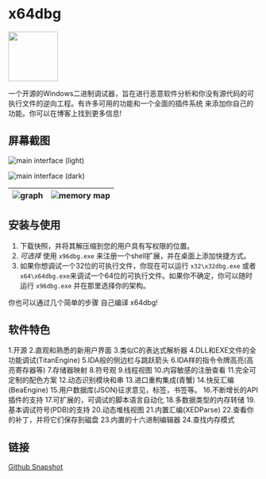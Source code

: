 # x64dbg

<img width="100" src="./src/bug_black.png"/>

一个开源的Windows二进制调试器，旨在进行恶意软件分析和你没有源代码的可执行文件的逆向工程。有许多可用的功能和一个全面的插件系统 来添加你自己的功能。你可以在博客上找到更多信息!

## 屏幕截图

<!-- TODO: recreate Chinese screenshots -->

![main interface (light)](https://github.com/x64dbg/x64dbg/.github/screenshots/cpu-light.png)

![main interface (dark)](https://github.com/x64dbg/x64dbg/.github/screenshots/cpu-dark.png)

| ![graph](https://github.com/x64dbg/x64dbg/.github/screenshots/graph-light.png) | ![memory map](https://github.com/x64dbg/x64dbg/.github/screenshots/memory-map-light.png) |
| :--: | :--: |

## 安装与使用

1. 下载快照，并将其解压缩到您的用户具有写权限的位置。
2. _可选择_ 使用 `x96dbg.exe` 来注册一个shell扩展，并在桌面上添加快捷方式。
3. 如果你想调试一个32位的可执行文件，你现在可以运行 `x32\x32dbg.exe` 或者 `x64\x64dbg.exe`来调试一个64位的可执行文件。如果你不确定，你可以随时运行 `x96dbg.exe` 并在那里选择你的架构。

你也可以通过几个简单的步骤 自己编译 x64dbg!

## 软件特色
1.开源
2.直观和熟悉的新用户界面
3.类似C的表达式解析器
4.DLL和EXE文件的全功能调试(TitanEngine)
5.IDA般的侧边栏与跳跃箭头
6.IDA样的指令令牌高亮(高亮寄存器等)
7.存储器映射
8.符号观
9.线程视图
10.内容敏感的注册查看
11.完全可定制的配色方案
12.动态识别模块和串
13.进口重构集成(青蟹)
14.快反汇编(BeaEngine)
15.用户数据库(JSON)征求意见，标签，书签等。
16.不断增长的API插件的支持
17.可扩展的，可调试的脚本语言自动化
18.多数据类型的内存转储
19.基本调试符号(PDB)的支持
20.动态堆栈视图
21.内置汇编(XEDParse)
22.查看你的补丁，并将它们保存到磁盘
23.内置的十六进制编辑器
24.查找内存模式

## 链接
[Github Snapshot](https://github.com/x64dbg/x64dbg/releases/latest)
